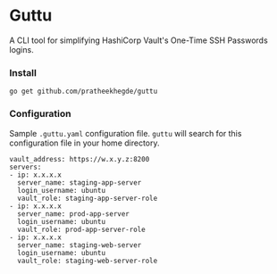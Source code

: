 Guttu
===

A CLI tool for simplifying HashiCorp Vault's One-Time SSH Passwords logins. 

### Install

```go get github.com/pratheekhegde/guttu```

### Configuration

Sample `.guttu.yaml` configuration file. `guttu` will search for this configuration file in your home directory.

```
vault_address: https://w.x.y.z:8200
servers:
- ip: x.x.x.x
  server_name: staging-app-server
  login_username: ubuntu
  vault_role: staging-app-server-role
- ip: x.x.x.x
  server_name: prod-app-server
  login_username: ubuntu
  vault_role: prod-app-server-role
- ip: x.x.x.x
  server_name: staging-web-server
  login_username: ubuntu
  vault_role: staging-web-server-role
  ```